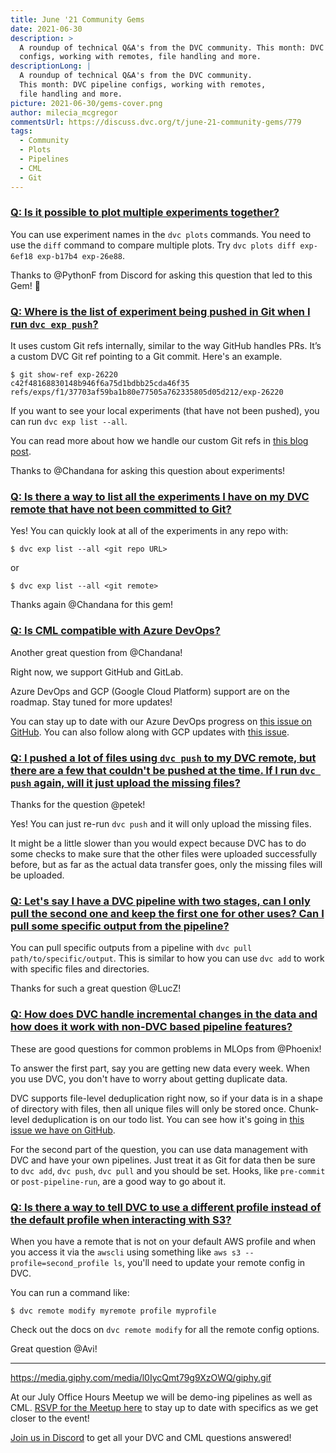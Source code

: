```yaml
---
title: June '21 Community Gems
date: 2021-06-30
description: >
  A roundup of technical Q&A's from the DVC community. This month: DVC pipeline
  configs, working with remotes, file handling and more.
descriptionLong: |
  A roundup of technical Q&A's from the DVC community.
  This month: DVC pipeline configs, working with remotes,
  file handling and more.
picture: 2021-06-30/gems-cover.png
author: milecia_mcgregor
commentsUrl: https://discuss.dvc.org/t/june-21-community-gems/779
tags:
  - Community
  - Plots
  - Pipelines
  - CML
  - Git
---
```


### [Q: Is it possible to plot multiple experiments together?](https://discord.com/channels/485586884165107732/563406153334128681/834387923482181653)

You can use experiment names in the `dvc plots` commands. You need to use the
`diff` command to compare multiple plots. Try
`dvc plots diff exp-6ef18 exp-b17b4 exp-26e88`.

Thanks to @PythonF from Discord for asking this question that led to this Gem!
💎

### [Q: Where is the list of experiment being pushed in Git when I run `dvc exp push`?](https://discord.com/channels/485586884165107732/563406153334128681/837773937390649364)

It uses custom Git refs internally, similar to the way GitHub handles PRs. It’s
a custom DVC Git ref pointing to a Git commit. Here's an example.

```dvc
$ git show-ref exp-26220
c42f48168830148b946f6a75d1bdbb25cda46f35 refs/exps/f1/37703af59ba1b80e77505a762335805d05d212/exp-26220
```

If you want to see your local experiments (that have not been pushed), you can
run `dvc exp list --all`.

You can read more about how we handle our custom Git refs in
[this blog post](https://dvc.org/blog/experiment-refs).

Thanks to @Chandana for asking this question about experiments!

### [Q: Is there a way to list all the experiments I have on my DVC remote that have not been committed to Git?](https://discord.com/channels/485586884165107732/563406153334128681/836705209039978538)

Yes! You can quickly look at all of the experiments in any repo with:

```dvc
$ dvc exp list --all <git repo URL>
```

or

```dvc
$ dvc exp list --all <git remote>
```

Thanks again @Chandana for this gem!

### [Q: Is CML compatible with Azure DevOps?](https://discord.com/channels/485586884165107732/728693131557732403/841664412221177926)

Another great question from @Chandana!

Right now, we support GitHub and GitLab.

Azure DevOps and GCP (Google Cloud Platform) support are on the roadmap. Stay
tuned for more updates!

You can stay up to date with our Azure DevOps progress on
[this issue on GitHub](https://github.com/iterative/cml/issues/142). You can
also follow along with GCP updates with
[this issue](https://github.com/iterative/terraform-provider-iterative/issues/64).

### [Q: I pushed a lot of files using `dvc push` to my DVC remote, but there are a few that couldn't be pushed at the time. If I run `dvc push` again, will it just upload the missing files?](https://discord.com/channels/485586884165107732/563406153334128681/842662337159757854)

Thanks for the question @petek!

Yes! You can just re-run `dvc push` and it will only upload the missing files.

It might be a little slower than you would expect because DVC has to do some
checks to make sure that the other files were uploaded successfully before, but
as far as the actual data transfer goes, only the missing files will be
uploaded.

### [Q: Let's say I have a DVC pipeline with two stages, can I only pull the second one and keep the first one for other uses? Can I pull some specific output from the pipeline?](https://discord.com/channels/485586884165107732/485596304961962003/841688323663855616)

You can pull specific outputs from a pipeline with
`dvc pull path/to/specific/output`. This is similar to how you can use `dvc add`
to work with specific files and directories.

Thanks for such a great question @LucZ!

### [Q: How does DVC handle incremental changes in the data and how does it work with non-DVC based pipeline features?](https://discord.com/channels/485586884165107732/485596304961962003/846364469524430848)

These are good questions for common problems in MLOps from @Phoenix!

To answer the first part, say you are getting new data every week. When you use
DVC, you don't have to worry about getting duplicate data.

DVC supports file-level deduplication right now, so if your data is in a shape
of directory with files, then all unique files will only be stored once.
Chunk-level deduplication is on our todo list. You can see how it's going in
[this issue we have on GitHub](https://github.com/iterative/dvc/issues/829).

For the second part of the question, you can use data management with DVC and
have your own pipelines. Just treat it as Git for data then be sure to
`dvc add`, `dvc push`, `dvc pull` and you should be set. Hooks, like
`pre-commit` or `post-pipeline-run`, are a good way to go about it.

### [Q: Is there a way to tell DVC to use a different profile instead of the default profile when interacting with S3?](https://discord.com/channels/485586884165107732/563406153334128681/846857498094469120)

When you have a remote that is not on your default AWS profile and when you
access it via the `awscli` using something like
`aws s3 --profile=second_profile ls`, you'll need to update your remote config
in DVC.

You can run a command like:

```dvc
$ dvc remote modify myremote profile myprofile
```

Check out the docs on `dvc remote modify` for all the remote config options.

Great question @Avi!

---

https://media.giphy.com/media/l0IycQmt79g9XzOWQ/giphy.gif

At our July Office Hours Meetup we will be demo-ing pipelines as well as CML.
[RSVP for the Meetup here](https://www.meetup.com/DVC-Community-Virtual-Meetups/events/279024694/)
to stay up to date with specifics as we get closer to the event!

[Join us in Discord](https://discord.com/invite/dvwXA2N) to get all your DVC and
CML questions answered!
